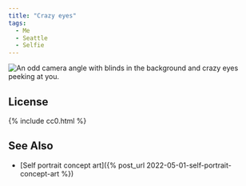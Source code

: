 ```yaml
---
title: "Crazy eyes"
tags:
  - Me
  - Seattle
  - Selfie
---
```


![An odd camera angle with blinds in the background and crazy eyes peeking at you.](/assets/images/2016/2016-05-16-crazy-eyes.jpg)

## License

{% include cc0.html %}

## See Also

* [Self portrait concept art]({% post_url 2022-05-01-self-portrait-concept-art %})
